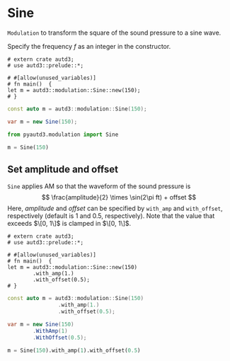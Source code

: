 # Sine

`Modulation` to transform the square of the sound pressure to a sine wave.

Specify the frequency $f$ as an integer in the constructor.

```rust,edition2021
# extern crate autd3;
# use autd3::prelude::*;

# #[allow(unused_variables)]
# fn main()  {
let m = autd3::modulation::Sine::new(150);
# }
```

```cpp
const auto m = autd3::modulation::Sine(150);
```

```cs
var m = new Sine(150);
```

```python
from pyautd3.modulation import Sine

m = Sine(150)
```

## Set amplitude and offset

`Sine` applies AM so that the waveform of the sound pressure is
$$
    \frac{amplitude}{2} \times \sin(2\pi ft) + offset
$$
Here, $amplitude$ and $offset$ can be specified by `with_amp` and `with_offset`, respectively (default is $1$ and $0.5$, respectively).
Note that the value that exceeds $\[0, 1\]$ is clamped in $\[0, 1\]$.

```rust,edition2021
# extern crate autd3;
# use autd3::prelude::*;

# #[allow(unused_variables)]
# fn main()  {
let m = autd3::modulation::Sine::new(150)
        .with_amp(1.)
        .with_offset(0.5);
# }
```

```cpp
const auto m = autd3::modulation::Sine(150)
                .with_amp(1.)
                .with_offset(0.5);
```

```cs
var m = new Sine(150)
        .WithAmp(1)
        .WithOffset(0.5);
```

```python
m = Sine(150).with_amp(1).with_offset(0.5)
```
